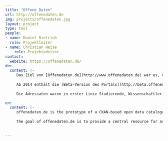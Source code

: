 ```yaml
---
title: "Offene Daten"
url: http://offenedaten.de
img: projects/offenedaten.jpg
layout: project
type: tool
people:
- name: Daniel Dietrich
  role: Projektleiter
- name: Christian Heise
    role: Projektadvisor
contact:
  website: https://offenedaten.de/
de:
  content: |-
     Das Ziel von [Offenedaten.de](http://www.offenedaten.de) war es, den Prototyp eines Datenportals für offen zugängliche Verwaltungsdaten zu schaffen, das es bis dahin in Deutschland noch nicht in der Form gab. [Offenedaten.de](http://www.offenedaten.de) wurde als Datenkatalog für den Apps 4 Deutschland-Wettbewerb genutzt, der 2011 stattfand. Bei dem Programmierwettbewerb wurden aus 320 Datensätzen und 112 Ideen 77 innovative Anwendungen für die Bürgerinnen und Bürger programmiert.
     
     Ab 2014 enthält die [Beta-Version des Portals](http://beta.offenedaten.de) auch die Gesamtmetadaten des Projekts [Open Data Monitor](http://www.open-data-map.de). Es zielte darauf ab, mit vertretbarem Aufwand die Angebote offener Daten im öffentlichen Sektor Deutschlands[*] möglichst umfassenden zu erfassen, nach Themengebieten aufzubereiten und nutzergerecht und geographisch durchsuchbar zu machen. (= 11.191 Gemeinden, mehrere Dutzend Landesbehörden pro Bundesland, Bundesbehörden und öffentliche Unternehmen auf allen drei Ebenen)
     
     Die Adressaten waren in erster Linie Studierende, Wissenschaftler und Journalisten sowie App-Entwickler, die wissen wollen, welche Gebietskörperschaften offene Daten zu einem bestimmten Themengebiet anbieten. Das Hauptergebnis des Projekts für OffeneDaten.de war eine Verknüpfung der Daten mit ortsspezifischen Organisationen, die nicht immer direkt  Daten veröffentlichen (z.B. Aussortierung nach Gemeinde der Daten in [govdata.de](http://www.govdata.de) oder Darstellung eines Datenergebnisses von einer Domäne-spezifischen Suche auf Google). Die Daten sind somit zum ersten Mal auf OffeneDaten.de [kartografiert](http://beta.offenedaten.de/map). Das Portal dient als Möglichkeit, die Datenangebote verschiedener Stellen zu vergleichen, inklusive solcher Daten, die katalogisiert, aber (noch) nicht offen sind (vs. [govdata.de](http://www.govdata.de), das nur offene Daten im engen Sinn auflistet).

en:
  content: |-
     offenedaten.de is the prototype of a CKAN-based open data catalogue for various types of public, scientific, economic and administrative data. It was initiated by citizens in 2010 and is now run by the Open Knowledge Foundation Deutschland. Since 2014 it contains all of the meta data accumulated by the project Open Data Monitor. 
     
     The goal of offenedaten.de is to provide a central resource for as many open data sources as possible in order to faciilitate structured and easy access with geographical and user-friendly categorizations. It primarily addresses students, scientists, journalists, and developers. The geographical claissification of data sources was one of the main achievements of offenedaten.de.

     
---
```


